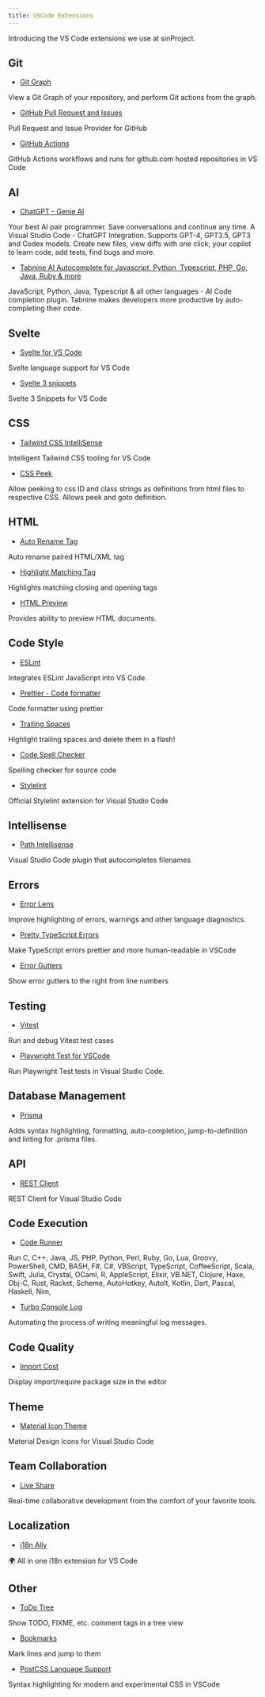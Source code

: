 ```yaml
---
title: VSCode Extensions
---
```


Introducing the VS Code extensions we use at sinProject.

## Git

- [Git Graph](https://marketplace.visualstudio.com/items?itemName=mhutchie.git-graph)

View a Git Graph of your repository, and perform Git actions from the graph.

- [GitHub Pull Request and Issues](https://marketplace.visualstudio.com/items?itemName=GitHub.vscode-pull-request-github)

Pull Request and Issue Provider for GitHub

- [GitHub Actions](https://marketplace.visualstudio.com/items?itemName=GitHub.vscode-github-actions)

GitHub Actions workflows and runs for github.com hosted repositories in VS Code

## AI

- [ChatGPT - Genie AI](https://marketplace.visualstudio.com/items?itemName=genieai.chatgpt-vscode)

Your best AI pair programmer. Save conversations and continue any time. A Visual Studio Code - ChatGPT Integration. Supports GPT-4, GPT3.5, GPT3 and Codex models. Create new files, view diffs with one click; your copilot to learn code, add tests, find bugs and more.

- [Tabnine AI Autocomplete for Javascript, Python, Typescript, PHP, Go, Java, Ruby & more](https://marketplace.visualstudio.com/items?itemName=TabNine.tabnine-vscode)

JavaScript, Python, Java, Typescript & all other languages - AI Code completion plugin. Tabnine makes developers more productive by auto-completing their code.

## Svelte

- [Svelte for VS Code](https://marketplace.visualstudio.com/items?itemName=svelte.svelte-vscode)

Svelte language support for VS Code

- [Svelte 3 snippets](https://marketplace.visualstudio.com/items?itemName=fivethree.vscode-svelte-snippets)

Svelte 3 Snippets for VS Code

## CSS

- [Tailwind CSS IntelliSense](https://marketplace.visualstudio.com/items?itemName=bradlc.vscode-tailwindcss)

Intelligent Tailwind CSS tooling for VS Code

- [CSS Peek](https://marketplace.visualstudio.com/items?itemName=pranaygp.vscode-css-peek)

Allow peeking to css ID and class strings as definitions from html files to respective CSS. Allows peek and goto definition.

## HTML

- [Auto Rename Tag](https://marketplace.visualstudio.com/items?itemName=formulahendry.auto-rename-tag)

Auto rename paired HTML/XML tag

- [Highlight Matching Tag](https://marketplace.visualstudio.com/items?itemName=vincaslt.highlight-matching-tag)

Highlights matching closing and opening tags

- [HTML Preview](https://marketplace.visualstudio.com/items?itemName=george-alisson.html-preview-vscode)

Provides ability to preview HTML documents.

## Code Style

- [ESLint](https://marketplace.visualstudio.com/items?itemName=dbaeumer.vscode-eslint)

Integrates ESLint JavaScript into VS Code.

- [Prettier - Code formatter](https://marketplace.visualstudio.com/items?itemName=esbenp.prettier-vscode)

Code formatter using prettier

- [Trailing Spaces](https://marketplace.visualstudio.com/items?itemName=shardulm94.trailing-spaces)

Highlight trailing spaces and delete them in a flash!

- [Code Spell Checker](https://marketplace.visualstudio.com/items?itemName=streetsidesoftware.code-spell-checker)

Spelling checker for source code

- [Stylelint](https://marketplace.visualstudio.com/items?itemName=stylelint.vscode-stylelint)

Official Stylelint extension for Visual Studio Code

## Intellisense

- [Path Intellisense](https://marketplace.visualstudio.com/items?itemName=christian-kohler.path-intellisense)

Visual Studio Code plugin that autocompletes filenames

## Errors

- [Error Lens](https://marketplace.visualstudio.com/items?itemName=usernamehw.errorlens)

Improve highlighting of errors, warnings and other language diagnostics.

- [Pretty TypeScript Errors](https://marketplace.visualstudio.com/items?itemName=yoavbls.pretty-ts-errors)

Make TypeScript errors prettier and more human-readable in VSCode

- [Error Gutters](https://marketplace.visualstudio.com/items?itemName=IgorSbitnev.error-gutters)

Show error gutters to the right from line numbers

## Testing

- [Vitest](https://marketplace.visualstudio.com/items?itemName=ZixuanChen.vitest-explorer)

Run and debug Vitest test cases

- [Playwright Test for VSCode](https://marketplace.visualstudio.com/items?itemName=ms-playwright.playwright)

Run Playwright Test tests in Visual Studio Code.

## Database Management

- [Prisma](https://marketplace.visualstudio.com/items?itemName=Prisma.prisma)

Adds syntax highlighting, formatting, auto-completion, jump-to-definition and linting for .prisma files.

## API

- [REST Client](https://marketplace.visualstudio.com/items?itemName=humao.rest-client)

REST Client for Visual Studio Code

## Code Execution

- [Code Runner](https://marketplace.visualstudio.com/items?itemName=formulahendry.code-runner)

Run C, C++, Java, JS, PHP, Python, Perl, Ruby, Go, Lua, Groovy, PowerShell, CMD, BASH, F#, C#, VBScript, TypeScript, CoffeeScript, Scala, Swift, Julia, Crystal, OCaml, R, AppleScript, Elixir, VB.NET, Clojure, Haxe, Obj-C, Rust, Racket, Scheme, AutoHotkey, AutoIt, Kotlin, Dart, Pascal, Haskell, Nim,

- [Turbo Console Log](https://marketplace.visualstudio.com/items?itemName=ChakrounAnas.turbo-console-log)

Automating the process of writing meaningful log messages.

## Code Quality

- [Import Cost](https://marketplace.visualstudio.com/items?itemName=wix.vscode-import-cost)

Display import/require package size in the editor

## Theme

- [Material Icon Theme](https://marketplace.visualstudio.com/items?itemName=PKief.material-icon-theme)

Material Design Icons for Visual Studio Code

## Team Collaboration

- [Live Share](https://marketplace.visualstudio.com/items?itemName=MS-vsliveshare.vsliveshare)

Real-time collaborative development from the comfort of your favorite tools.

## Localization

- [i18n Ally](https://marketplace.visualstudio.com/items?itemName=Lokalise.i18n-ally)

🌍 All in one i18n extension for VS Code

## Other

- [ToDo Tree](https://marketplace.visualstudio.com/items?itemName=Gruntfuggly.todo-tree)

Show TODO, FIXME, etc. comment tags in a tree view

- [Bookmarks](https://marketplace.visualstudio.com/items?itemName=alefragnani.Bookmarks)

Mark lines and jump to them

- [PostCSS Language Support](https://marketplace.visualstudio.com/items?itemName=csstools.postcss)

Syntax highlighting for modern and experimental CSS in VSCode

